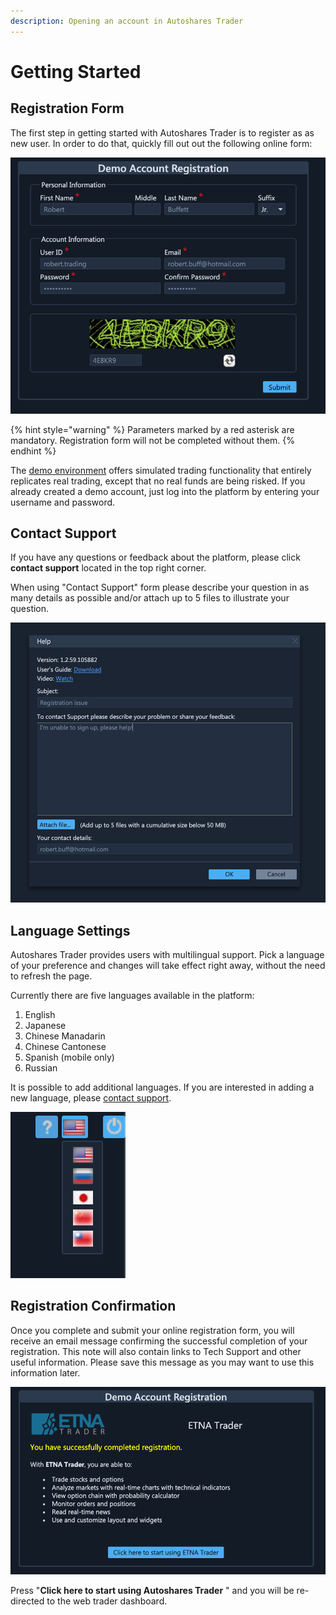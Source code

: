 ```yaml
---
description: Opening an account in Autoshares Trader
---
```


# Getting Started

## Registration Form

The first step in getting started with Autoshares Trader is to register as as new user. In order to do that, quickly fill out out the following online form:

![](../../.gitbook/assets/screenshot-2020-03-19-at-16.57.06.png)

{% hint style="warning" %}
Parameters marked by a red asterisk are mandatory. Registration form will not be completed without them.
{% endhint %}

The [demo environment](http://demo.autoshares.com/User/LogOn?ReturnUrl=%2f) offers simulated trading functionality that entirely replicates real trading, except that no real funds are being risked. If you already created a demo account, just log into the platform by entering your username and password.

## **Contact Support**

If you have any questions or feedback about the platform, please click **contact support** located in the top right corner.

When using "Contact Support" form please describe your question in as many details as possible and/or attach up to 5 files to illustrate your question.

![](../../.gitbook/assets/screenshot-2020-03-19-at-17.03.00.png)

## **Language Settings**

Autoshares Trader provides users with multilingual support. Pick a language of your preference and changes will take effect right away, without the need to refresh the page.

Currently there are five languages available in the platform:

1. English
2. Japanese
3. Chinese Manadarin
4. Chinese Cantonese
5. Spanish \(mobile only\)
6. Russian

It is possible to add additional languages. If you are interested in adding a new language, please [contact support](https://www.etnasoft.com/contact-support/).

![](../../.gitbook/assets/screenshot-2020-03-19-at-17.01.52.png)

## Registration Confirmation

Once you complete and submit your online registration form, you will receive an email message confirming the successful completion of your registration. This note will also contain links to Tech Support and other useful information. Please save this message as you may want to use this information later.

![](../../.gitbook/assets/screenshot-2020-03-19-at-16.58.57.png)

Press "**Click here to start using Autoshares Trader** " and you will be re-directed to the web trader dashboard.

